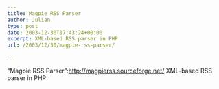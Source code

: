 ```yaml
---
title: Magpie RSS Parser
author: Julian
type: post
date: 2003-12-30T17:43:24+00:00
excerpt: XML-based RSS parser in PHP
url: /2003/12/30/magpie-rss-parser/

---
```

&#8220;Magpie RSS Parser&#8221;:http://magpierss.sourceforge.net/ XML-based RSS parser in PHP